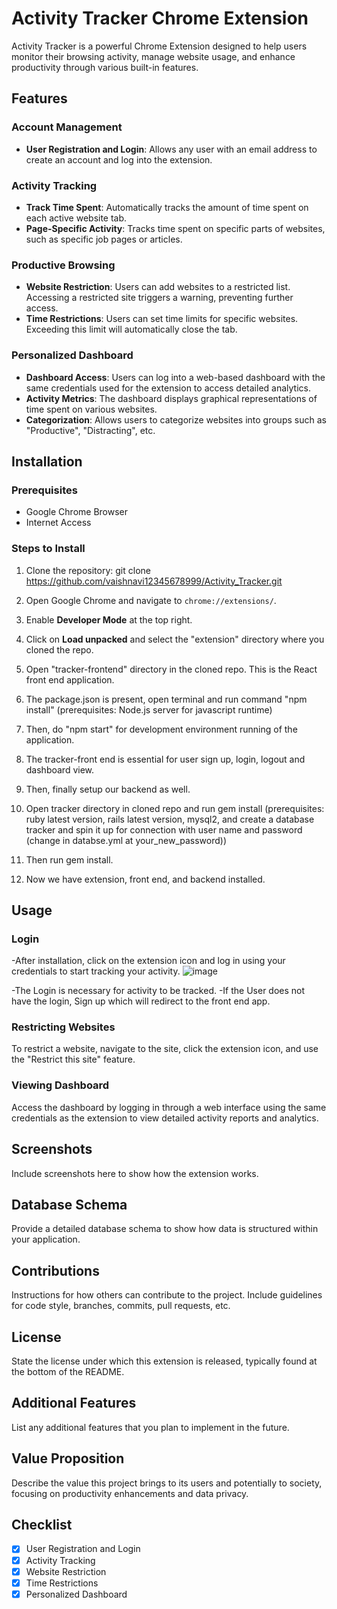 # Activity Tracker Chrome Extension

Activity Tracker is a powerful Chrome Extension designed to help users monitor their browsing activity, manage website usage, and enhance productivity through various built-in features.

## Features

### Account Management
- **User Registration and Login**: Allows any user with an email address to create an account and log into the extension.

### Activity Tracking
- **Track Time Spent**: Automatically tracks the amount of time spent on each active website tab.
- **Page-Specific Activity**: Tracks time spent on specific parts of websites, such as specific job pages or articles.

### Productive Browsing
- **Website Restriction**: Users can add websites to a restricted list. Accessing a restricted site triggers a warning, preventing further access.
- **Time Restrictions**: Users can set time limits for specific websites. Exceeding this limit will automatically close the tab.

### Personalized Dashboard
- **Dashboard Access**: Users can log into a web-based dashboard with the same credentials used for the extension to access detailed analytics.
- **Activity Metrics**: The dashboard displays graphical representations of time spent on various websites.
- **Categorization**: Allows users to categorize websites into groups such as "Productive", "Distracting", etc.

## Installation

### Prerequisites
- Google Chrome Browser
- Internet Access

### Steps to Install
1. Clone the repository:
   git clone https://github.com/vaishnavi12345678999/Activity_Tracker.git
   
2. Open Google Chrome and navigate to `chrome://extensions/`.
3. Enable **Developer Mode** at the top right.
4. Click on **Load unpacked** and select the "extension" directory where you cloned the repo.

5. Open "tracker-frontend" directory in the cloned repo. This is the React front end application.
6. The package.json is present, open terminal and run command "npm install" (prerequisites: Node.js server for javascript runtime)
7. Then, do "npm start" for development environment running of the application.
8. The tracker-front end is essential for user sign up, login, logout and dashboard view.

9. Then, finally setup our backend as well.
10. Open tracker directory in cloned repo and run gem install (prerequisites: ruby latest version, rails latest version, mysql2, and create a database tracker and spin it up for connection with user name and password (change in databse.yml at your_new_password))
11. Then run gem install.
12. Now we have extension, front end, and backend installed. 
## Usage

### Login
-After installation, click on the extension icon and log in using your credentials to start tracking your activity.
![image](https://github.com/vaishnavi12345678999/Activity_Tracker/assets/120002519/22c39294-c424-4fb1-b710-3a8e80834e41)

-The Login is necessary for activity to be tracked.
-If the User does not have the login, Sign up which will redirect to the front end app.


### Restricting Websites
To restrict a website, navigate to the site, click the extension icon, and use the "Restrict this site" feature.

### Viewing Dashboard
Access the dashboard by logging in through a web interface using the same credentials as the extension to view detailed activity reports and analytics.

## Screenshots
Include screenshots here to show how the extension works.

## Database Schema
Provide a detailed database schema to show how data is structured within your application.

## Contributions
Instructions for how others can contribute to the project. Include guidelines for code style, branches, commits, pull requests, etc.

## License
State the license under which this extension is released, typically found at the bottom of the README.

## Additional Features
List any additional features that you plan to implement in the future.

## Value Proposition
Describe the value this project brings to its users and potentially to society, focusing on productivity enhancements and data privacy.

## Checklist
- [x] User Registration and Login
- [x] Activity Tracking
- [x] Website Restriction
- [x] Time Restrictions
- [x] Personalized Dashboard
